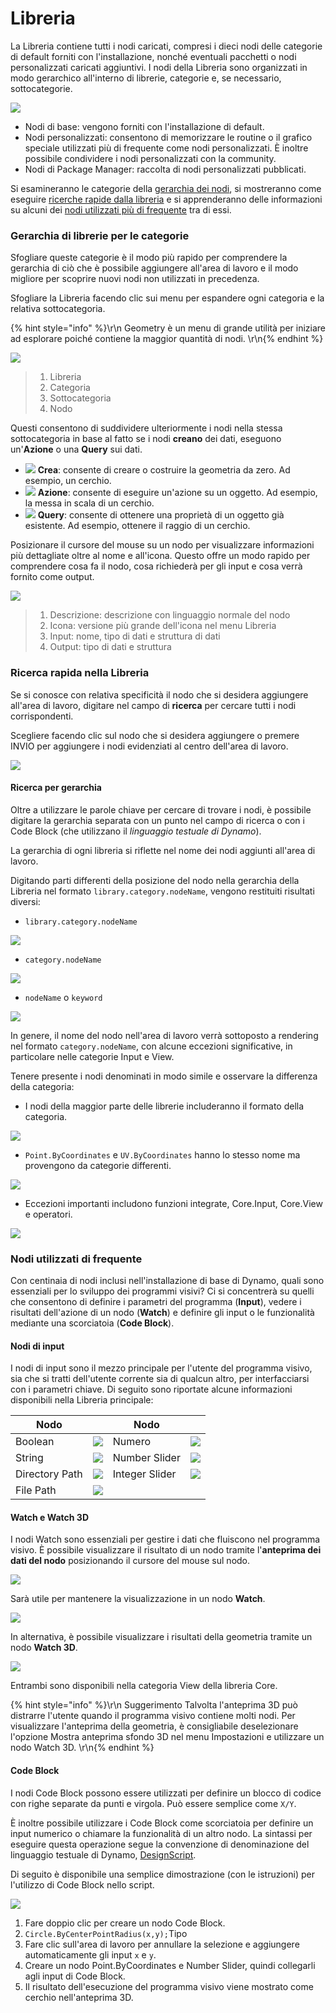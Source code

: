 # Libreria

La Libreria contiene tutti i nodi caricati, compresi i dieci nodi delle categorie di default forniti con l'installazione, nonché eventuali pacchetti o nodi personalizzati caricati aggiuntivi. I nodi della Libreria sono organizzati in modo gerarchico all'interno di librerie, categorie e, se necessario, sottocategorie.

![](images/3-2/library-libraryUI.jpg)

* Nodi di base: vengono forniti con l'installazione di default.
* Nodi personalizzati: consentono di memorizzare le routine o il grafico speciale utilizzati più di frequente come nodi personalizzati. È inoltre possibile condividere i nodi personalizzati con la community.
* Nodi di Package Manager: raccolta di nodi personalizzati pubblicati.

Si esamineranno le categorie della [gerarchia dei nodi](2-library.md#library-hierarchy-for-categories), si mostreranno come eseguire [ricerche rapide dalla libreria](2-library.md#search-by-hierarchy) e si apprenderanno delle informazioni su alcuni dei [nodi utilizzati più di frequente](2-library.md#frequently-used-nodes) tra di essi.

### Gerarchia di librerie per le categorie

Sfogliare queste categorie è il modo più rapido per comprendere la gerarchia di ciò che è possibile aggiungere all'area di lavoro e il modo migliore per scoprire nuovi nodi non utilizzati in precedenza.

Sfogliare la Libreria facendo clic sui menu per espandere ogni categoria e la relativa sottocategoria.

{% hint style="info" %}\r\n Geometry è un menu di grande utilità per iniziare ad esplorare poiché contiene la maggior quantità di nodi. \r\n{% endhint %}

![](images/3-2/library-modifiedandresizelibrarycategories.jpg)

> 1. Libreria
> 2. Categoria
> 3. Sottocategoria
> 4. Nodo

Questi consentono di suddividere ulteriormente i nodi nella stessa sottocategoria in base al fatto se i nodi **creano** dei dati, eseguono un'**Azione** o una **Query** sui dati.

* ![](<images/3-2/user interface - create.jpg>) **Crea**: consente di creare o costruire la geometria da zero. Ad esempio, un cerchio.
* ![](<images/3-2/user interface - action.jpg>) **Azione**: consente di eseguire un'azione su un oggetto. Ad esempio, la messa in scala di un cerchio.
* ![](<images/3-2/user interface - query.jpg>) **Query**: consente di ottenere una proprietà di un oggetto già esistente. Ad esempio, ottenere il raggio di un cerchio.

Posizionare il cursore del mouse su un nodo per visualizzare informazioni più dettagliate oltre al nome e all'icona. Questo offre un modo rapido per comprendere cosa fa il nodo, cosa richiederà per gli input e cosa verrà fornito come output.

![](<images/3-2/user interface - node description.jpg>)

> 1. Descrizione: descrizione con linguaggio normale del nodo
> 2. Icona: versione più grande dell'icona nel menu Libreria
> 3. Input: nome, tipo di dati e struttura di dati
> 4. Output: tipo di dati e struttura

### Ricerca rapida nella Libreria

Se si conosce con relativa specificità il nodo che si desidera aggiungere all'area di lavoro, digitare nel campo di **ricerca** per cercare tutti i nodi corrispondenti.

Scegliere facendo clic sul nodo che si desidera aggiungere o premere INVIO per aggiungere i nodi evidenziati al centro dell'area di lavoro.

![](<images/3-2/user interface - search.jpg>)

#### Ricerca per gerarchia

Oltre a utilizzare le parole chiave per cercare di trovare i nodi, è possibile digitare la gerarchia separata con un punto nel campo di ricerca o con i Code Block (che utilizzano il _linguaggio testuale di Dynamo_).

La gerarchia di ogni libreria si riflette nel nome dei nodi aggiunti all'area di lavoro.

Digitando parti differenti della posizione del nodo nella gerarchia della Libreria nel formato `library.category.nodeName`, vengono restituiti risultati diversi:

* `library.category.nodeName`

![](images/3-2/library-searchbyhierarchygeometrypointbycoordinates\(1\).jpg)

* `category.nodeName`

![](images/3-2/library-searchbyhierarchy2pointbycoordinates.jpg)

* `nodeName` o `keyword`

![](images/3-2/library-searchbyhierarchy3bycoordinates.jpg)

In genere, il nome del nodo nell'area di lavoro verrà sottoposto a rendering nel formato `category.nodeName`, con alcune eccezioni significative, in particolare nelle categorie Input e View.

Tenere presente i nodi denominati in modo simile e osservare la differenza della categoria:

* I nodi della maggior parte delle librerie includeranno il formato della categoria.

![](images/3-2/library-nodecategorydifferences1.jpg)

* `Point.ByCoordinates` e `UV.ByCoordinates` hanno lo stesso nome ma provengono da categorie differenti.

![](images/3-2/library-nodecategorydifferences2.jpg)

* Eccezioni importanti includono funzioni integrate, Core.Input, Core.View e operatori.

![](images/3-2/library-nodecategorydifferences3.jpg)

### Nodi utilizzati di frequente

Con centinaia di nodi inclusi nell'installazione di base di Dynamo, quali sono essenziali per lo sviluppo dei programmi visivi? Ci si concentrerà su quelli che consentono di definire i parametri del programma (**Input**), vedere i risultati dell'azione di un nodo (**Watch**) e definire gli input o le funzionalità mediante una scorciatoia (**Code Block**).

#### Nodi di input

I nodi di input sono il mezzo principale per l'utente del programma visivo, sia che si tratti dell'utente corrente sia di qualcun altro, per interfacciarsi con i parametri chiave. Di seguito sono riportate alcune informazioni disponibili nella Libreria principale:

| Nodo           |                                           | Nodo           |                                           |
| -------------- | ----------------------------------------- | -------------- | ----------------------------------------- |
| Boolean        | ![](images/3-2/library-boolean.jpg)       | Numero         | ![](images/3-2/library-number.jpg)        |
| String         | ![](images/3-2/library-string.jpg)        | Number Slider  | ![](images/3-2/library-numberslider.jpg)  |
| Directory Path | ![](images/3-2/library-directorypath.jpg) | Integer Slider | ![](images/3-2/library-integerslider.jpg) |
| File Path      | ![](images/3-2/library-filepath.jpg)      |                |                                           |

#### Watch e Watch 3D

I nodi Watch sono essenziali per gestire i dati che fluiscono nel programma visivo. È possibile visualizzare il risultato di un nodo tramite l'**anteprima dei dati del nodo** posizionando il cursore del mouse sul nodo.

![](images/3-2/library-nodepreview.jpg)

Sarà utile per mantenere la visualizzazione in un nodo **Watch**.

![](images/3-2/library-watchnode.jpg)

In alternativa, è possibile visualizzare i risultati della geometria tramite un nodo **Watch 3D**.

![](images/3-2/library-watch3dnode.gif)

Entrambi sono disponibili nella categoria View della libreria Core.

{% hint style="info" %}\r\n Suggerimento Talvolta l'anteprima 3D può distrarre l'utente quando il programma visivo contiene molti nodi. Per visualizzare l'anteprima della geometria, è consigliabile deselezionare l'opzione Mostra anteprima sfondo 3D nel menu Impostazioni e utilizzare un nodo Watch 3D. \r\n{% endhint %}

#### Code Block

I nodi Code Block possono essere utilizzati per definire un blocco di codice con righe separate da punti e virgola. Può essere semplice come `X/Y`.

È inoltre possibile utilizzare i Code Block come scorciatoia per definire un input numerico o chiamare la funzionalità di un altro nodo. La sintassi per eseguire questa operazione segue la convenzione di denominazione del linguaggio testuale di Dynamo, [DesignScript](../8\_coding\_in\_dynamo/8-1\_code-blocks-and-design-script/2-design-script-syntax.md).

Di seguito è disponibile una semplice dimostrazione (con le istruzioni) per l'utilizzo di Code Block nello script.

![](<images/3-2/library-code block demo.gif>)

1. Fare doppio clic per creare un nodo Code Block.
2. `Circle.ByCenterPointRadius(x,y);`Tipo
3. Fare clic sull'area di lavoro per annullare la selezione e aggiungere automaticamente gli input `x` e `y`.
4. Creare un nodo Point.ByCoordinates e Number Slider, quindi collegarli agli input di Code Block.
5. Il risultato dell'esecuzione del programma visivo viene mostrato come cerchio nell'anteprima 3D.
